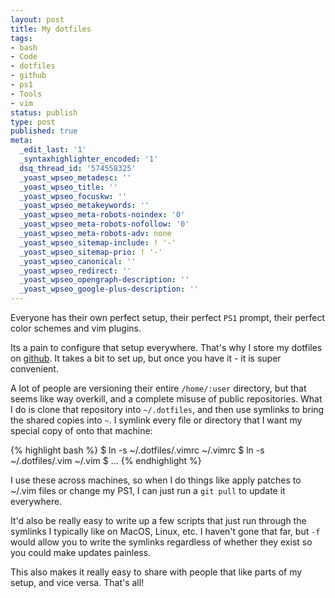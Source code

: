 ```yaml
---
layout: post
title: My dotfiles
tags:
- bash
- Code
- dotfiles
- github
- ps1
- Tools
- vim
status: publish
type: post
published: true
meta:
  _edit_last: '1'
  _syntaxhighlighter_encoded: '1'
  dsq_thread_id: '574558325'
  _yoast_wpseo_metadesc: ''
  _yoast_wpseo_title: ''
  _yoast_wpseo_focuskw: ''
  _yoast_wpseo_metakeywords: ''
  _yoast_wpseo_meta-robots-noindex: '0'
  _yoast_wpseo_meta-robots-nofollow: '0'
  _yoast_wpseo_meta-robots-adv: none
  _yoast_wpseo_sitemap-include: ! '-'
  _yoast_wpseo_sitemap-prio: ! '-'
  _yoast_wpseo_canonical: ''
  _yoast_wpseo_redirect: ''
  _yoast_wpseo_opengraph-description: ''
  _yoast_wpseo_google-plus-description: ''
---
```

Everyone has their own perfect setup, their perfect <code>PS1</code> prompt, their perfect color schemes and vim plugins.

Its a pain to configure that setup everywhere. That's why I store my dotfiles on <a href="https://github.com/seejohnrun/dotfiles">github</a>. It takes a bit to set up, but once you have it - it is super convenient.

A lot of people are versioning their entire <code>/home/:user</code> directory, but that seems like way overkill, and a complete misuse of public repositories. What I do is clone that repository into <code>~/.dotfiles</code>, and then use symlinks to bring the shared copies into <code>~</code>. I symlink every file or directory that I want my special copy of onto that machine:

{% highlight bash %}
$ ln -s ~/.dotfiles/.vimrc ~/.vimrc
$ ln -s ~/.dotfiles/.vim ~/.vim
$ ...
{% endhighlight %}

I use these across machines, so when I do things like apply patches to ~/.vim files or change my PS1, I can just run a <code>git pull</code> to update it everywhere.

It'd also be really easy to write up a few scripts that just run through the symlinks I typically like on MacOS, Linux, etc. I haven't gone that far, but <code>-f</code> would allow you to write the symlinks regardless of whether they exist so you could make updates painless.

This also makes it really easy to share with people that like parts of my setup, and vice versa. That's all!
